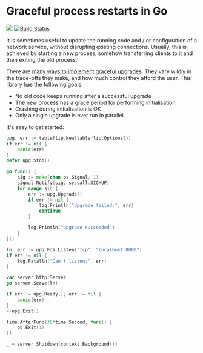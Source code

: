 # Graceful process restarts in Go

[![](https://godoc.org/github.com/cloudflare/tableflip?status.svg)](https://godoc.org/github.com/cloudflare/tableflip)
[![Build Status](https://travis-ci.com/cloudflare/tableflip.svg?branch=master)](https://travis-ci.com/cloudflare/tableflip)

It is sometimes useful to update the running code and / or configuration of a
network service, without disrupting existing connections. Usually, this is
achieved by starting a new process, somehow transferring clients to it and
then exiting the old process.

There are [many ways to implement graceful upgrades](https://blog.cloudflare.com/graceful-upgrades-in-go/).
They vary wildly in the trade-offs they make, and how much control they afford the user. This library
has the following goals:

* No old code keeps running after a successful upgrade
* The new process has a grace period for performing initialisation
* Crashing during initialisation is OK
* Only a single upgrade is ever run in parallel

It's easy to get started:

```Go
upg, err := tableflip.New(tableflip.Options{})
if err != nil {
	panic(err)
}
defer upg.Stop()

go func() {
	sig := make(chan os.Signal, 1)
	signal.Notify(sig, syscall.SIGHUP)
	for range sig {
		err := upg.Upgrade()
		if err != nil {
			log.Println("Upgrade failed:", err)
			continue
		}

		log.Println("Upgrade succeeded")
	}
}()

ln, err := upg.Fds.Listen("tcp", "localhost:8080")
if err != nil {
	log.Fatalln("Can't listen:", err)
}

var server http.Server
go server.Serve(ln)

if err := upg.Ready(); err != nil {
	panic(err)
}
<-upg.Exit()

time.AfterFunc(30*time.Second, func() {
	os.Exit(1)
})

_ = server.Shutdown(context.Background())
```
